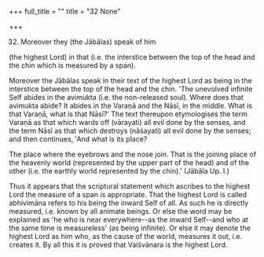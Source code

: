 +++
full_title = ""
title = "32 None"

+++


32. Moreover they (the Jābālas) speak of him

(the highest Lord) in that (i.e. the interstice between the top of the head and the chin which is measured by a span).

Moreover the Jābālas speak in their text of the highest Lord as being in the interstice between the top of the head and the chin. 'The unevolved infinite Self abides in the avimukta (i.e. the non-released soul). Where does that avimukta abide? It abides in the Varaṇā and the Nāsī, in the middle. What is that Varaṇā, what is that Nāsī?' The text thereupon etymologises the term Varaṇā as that which wards off (vārayati) all evil done by the senses, and the term Nāsī as that which destroys (nāśayati) all evil done by the senses; and then continues, 'And what is its place?

The place where the eyebrows and the nose join. That is the joining place of the heavenly world (represented by the upper part of the head) and of the other (i.e. the earthly world represented by the chin).' (Jābāla Up. I.)

Thus it appears that the scriptural statement which ascribes to the highest Lord the measure of a span is appropriate. That the highest Lord is called abhivimāna refers to his being the inward Self of all. As such he is directly measured, i.e. known by all animate beings. Or else the word may be explained as 'he who is near everywhere--as the inward Self--and who at the same time is measureless' (as being infinite). Or else it may denote the highest Lord as him who, as the cause of the world, measures it out, i.e. creates it. By all this it is proved that Vaiśvānara is the highest Lord.

